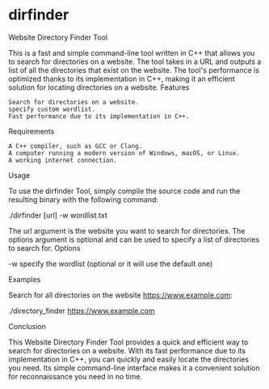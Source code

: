 # dirfinder
Website Directory Finder Tool

This is a fast and simple command-line tool written in C++ that allows you to search for directories on a website. The tool takes in a URL and outputs a list of all the directories that exist on the website. The tool's performance is optimized thanks to its implementation in C++, making it an efficient solution for locating directories on a website.
Features

    Search for directories on a website.
    specify custom wordlist.
    Fast performance due to its implementation in C++.

Requirements

    A C++ compiler, such as GCC or Clang.
    A computer running a modern version of Windows, macOS, or Linux.
    A working internet connection.

Usage

To use the dirfinder Tool, simply compile the source code and run the resulting binary with the following command:


./dirfinder [url] -w wordlist.txt

The url argument is the website you want to search for directories. The options argument is optional and can be used to specify a list of directories to search for.
Options


-w specify the wordlist (optional or it will use the default one)

Examples

Search for all directories on the website https://www.example.com:


./directory_finder https://www.example.com


Conclusion

This Website Directory Finder Tool provides a quick and efficient way to search for directories on a website. With its fast performance due to its implementation in C++, you can quickly and easily locate the directories you need. Its simple command-line interface makes it a convenient solution for reconnaissance you need in no time.
